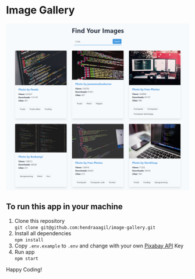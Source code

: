 # Image Gallery

![Preview](public/img/preview.png)

## To run this app in your machine

1. Clone this repository <br />
   `git clone git@github.com:hendraaagil/image-gallery.git`
2. Install all dependencies <br />
   `npm install`
3. Copy `.env.example` to `.env` and change with your own [Pixabay API](https://pixabay.com/api/docs/) Key
4. Run app <br />
   `npm start`

Happy Coding!

